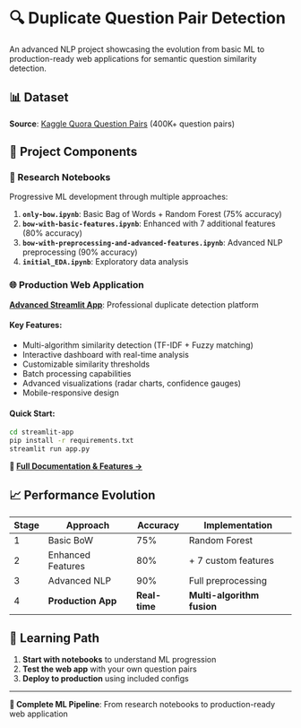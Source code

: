 # 🔍 Duplicate Question Pair Detection

An advanced NLP project showcasing the evolution from basic ML to production-ready web applications for semantic question similarity detection.

## 📊 Dataset
**Source**: [Kaggle Quora Question Pairs](https://www.kaggle.com/c/quora-question-pairs) (400K+ question pairs)

## 🚀 Project Components

### 📓 Research Notebooks
Progressive ML development through multiple approaches:

1. **`only-bow.ipynb`**: Basic Bag of Words + Random Forest (75% accuracy)
2. **`bow-with-basic-features.ipynb`**: Enhanced with 7 additional features (80% accuracy)
3. **`bow-with-preprocessing-and-advanced-features.ipynb`**: Advanced NLP preprocessing (90% accuracy)
4. **`initial_EDA.ipynb`**: Exploratory data analysis

### 🌐 Production Web Application
**[Advanced Streamlit App](./streamlit-app/)**: Professional duplicate detection platform

#### Key Features:
- Multi-algorithm similarity detection (TF-IDF + Fuzzy matching)
- Interactive dashboard with real-time analysis
- Customizable similarity thresholds  
- Batch processing capabilities
- Advanced visualizations (radar charts, confidence gauges)
- Mobile-responsive design

#### Quick Start:
```bash
cd streamlit-app
pip install -r requirements.txt
streamlit run app.py
```

**📖 [Full Documentation & Features →](./streamlit-app/README.md)**

## 📈 Performance Evolution

| Stage | Approach | Accuracy | Implementation |
|-------|----------|----------|----------------|
| 1 | Basic BoW | 75% | Random Forest |
| 2 | Enhanced Features | 80% | + 7 custom features |
| 3 | Advanced NLP | 90% | Full preprocessing |
| 4 | **Production App** | **Real-time** | **Multi-algorithm fusion** |

## 🎯 Learning Path

1. **Start with notebooks** to understand ML progression
2. **Test the web app** with your own question pairs
3. **Deploy to production** using included configs

---

**🚀 Complete ML Pipeline**: From research notebooks to production-ready web application

